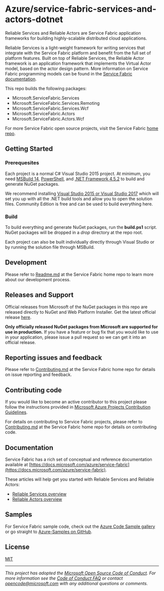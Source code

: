 # Azure/service-fabric-services-and-actors-dotnet

Reliable Services and Reliable Actors are Service Fabric application frameworks for building highly-scalable distributed cloud applications.

Reliable Services is a light-weight framework for writing services that integrate with the Service Fabric platform and benefit from the full set of platform features. Built on top of Reliable Services, the Reliable Actor framework is an application framework that implements the Virtual Actor model, based on the actor design pattern. More information on Service Fabric programming models can be found in the [Service Fabric documentation](https://docs.microsoft.com/en-us/azure/service-fabric/service-fabric-choose-framework).

This repo builds the following packages:
 - Microsoft.ServiceFabric.Services
 - Microsoft.ServiceFabric.Services.Remoting
 - Microsoft.ServiceFabric.Services.Wcf
 - Microsoft.ServiceFabric.Actors
 - Microsoft.ServiceFabric.Actors.Wcf

For more Service Fabric open source projects, visit the Service Fabric [home repo](https://github.com/azure/service-fabric).

## Getting Started

### Prerequesites
Each project is a normal C# Visual Studio 2015 project. At minimum, you need [MSBuild 14](https://www.microsoft.com/download/details.aspx?id=48159), [PowerShell](https://msdn.microsoft.com/powershell/mt173057.aspx), and [.NET Framework 4.5.2](https://www.microsoft.com/download/details.aspx?id=42643) to build and generate NuGet packages. 

We recommend installing [Visual Studio 2015 or Visual Studio 2017](https://www.visualstudio.com/vs/) which will set you up with all the .NET build tools and allow you to open the solution files. Community Edition is free and can be used to build everything here.

### Build
To build everything and generate NuGet packages, run the **build.ps1** script. NuGet packages will be dropped in a *drop* directory at the repo root.

Each project can also be built individually directly through Visual Studio or by running the solution file through MSBuild.

## Development
Please refer to [Readme.md](https://github.com/Azure/service-fabric/blob/master/README.md) at the Service Fabric home repo to learn more about our development process.

## Releases and Support
Official releases from Microsoft of the NuGet packages in this repo are released directly to NuGet and Web Platform Installer. Get the latest official release [here](http://www.microsoft.com/web/handlers/webpi.ashx?command=getinstallerredirect&appid=MicrosoftAzure-ServiceFabric-VS2015).

**Only officially released NuGet packages from Microsoft are supported for use in production.** If you have a feature or bug fix that you would like to use in your application, please issue a pull request so we can get it into an official release. 

## Reporting issues and feedback
Please refer to [Contributing.md](https://github.com/Azure/service-fabric/blob/master/CONTRIBUTING.md) at the Service Fabric home repo for details on issue reporting and feedback.

## Contributing code
If you would like to become an active contributor to this project please
follow the instructions provided in [Microsoft Azure Projects Contribution Guidelines](http://azure.github.io/guidelines.html).

For details on contributing to Service Fabric projects, please refer to [Contributing.md](https://github.com/Azure/service-fabric/blob/master/CONTRIBUTING.md) at the Service Fabric home repo for details on contributing code.

## Documentation
Service Fabric has a rich set of conceptual and reference documentation available at [https://docs.microsoft.com/azure/service-fabric](https://docs.microsoft.com/azure/service-fabric). 

These articles will help get you started with Reliable Services and Reliable Actors:
 
  - [Reliable Services overview](https://docs.microsoft.com/azure/service-fabric/service-fabric-reliable-services-introduction)
  - [Reliable Actors overview](https://docs.microsoft.com/en-us/azure/service-fabric/service-fabric-reliable-actors-introduction)

## Samples
For Service Fabric sample code, check out the [Azure Code Sample gallery](https://azure.microsoft.com/en-us/resources/samples/?service=service-fabric) or go straight to [Azure-Samples on GitHub](https://github.com/Azure-Samples?q=service-fabric).

## License
[MIT](License.txt)

---
*This project has adopted the [Microsoft Open Source Code of Conduct](https://opensource.microsoft.com/codeofconduct/). For more information see the [Code of Conduct FAQ](https://opensource.microsoft.com/codeofconduct/faq/) or contact [opencode@microsoft.com](mailto:opencode@microsoft.com) with any additional questions or comments.*
 

